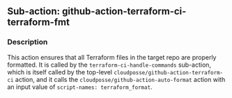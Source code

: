## Sub-action: github-action-terraform-ci-terraform-fmt

### Description

This action ensures that all Terraform files in the target repo are properly formatted. It is called by the `terraform-ci-handle-commands` sub-action, which is itself called by the top-level `cloudposse/github-action-terraform-ci` action, and it calls the `cloudposse/github-action-auto-format` action with an input value of `script-names: terraform_format`.

